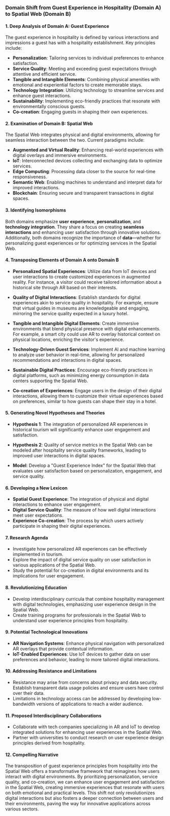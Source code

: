 ### Domain Shift from Guest Experience in Hospitality (Domain A) to Spatial Web (Domain B)

#### 1. Deep Analysis of Domain A: Guest Experience

The guest experience in hospitality is defined by various interactions and impressions a guest has with a hospitality establishment. Key principles include:

- **Personalization**: Tailoring services to individual preferences to enhance satisfaction.
- **Service Quality**: Meeting and exceeding guest expectations through attentive and efficient service.
- **Tangible and Intangible Elements**: Combining physical amenities with emotional and experiential factors to create memorable stays.
- **Technology Integration**: Utilizing technology to streamline services and enhance guest interactions.
- **Sustainability**: Implementing eco-friendly practices that resonate with environmentally conscious guests.
- **Co-creation**: Engaging guests in shaping their own experiences.

#### 2. Examination of Domain B: Spatial Web

The Spatial Web integrates physical and digital environments, allowing for seamless interaction between the two. Current paradigms include:

- **Augmented and Virtual Reality**: Enhancing real-world experiences with digital overlays and immersive environments.
- **IoT**: Interconnected devices collecting and exchanging data to optimize services.
- **Edge Computing**: Processing data closer to the source for real-time responsiveness.
- **Semantic Web**: Enabling machines to understand and interpret data for improved interactions.
- **Blockchain**: Ensuring secure and transparent transactions in digital spaces.

#### 3. Identifying Isomorphisms

Both domains emphasize **user experience**, **personalization**, and **technology integration**. They share a focus on creating **seamless interactions** and enhancing user satisfaction through innovative solutions. Additionally, both domains recognize the importance of **data**—whether for personalizing guest experiences or for optimizing services in the Spatial Web.

#### 4. Transposing Elements of Domain A onto Domain B

- **Personalized Spatial Experiences**: Utilize data from IoT devices and user interactions to create customized experiences in augmented reality. For instance, a visitor could receive tailored information about a historical site through AR based on their interests.
  
- **Quality of Digital Interactions**: Establish standards for digital experiences akin to service quality in hospitality. For example, ensure that virtual guides in museums are knowledgeable and engaging, mirroring the service quality expected in a luxury hotel.
  
- **Tangible and Intangible Digital Elements**: Create immersive environments that blend physical presence with digital enhancements. For example, a smart city could use AR to overlay historical context on physical locations, enriching the visitor's experience.

- **Technology-Driven Guest Services**: Implement AI and machine learning to analyze user behavior in real-time, allowing for personalized recommendations and interactions in digital spaces.

- **Sustainable Digital Practices**: Encourage eco-friendly practices in digital platforms, such as minimizing energy consumption in data centers supporting the Spatial Web.

- **Co-creation of Experiences**: Engage users in the design of their digital interactions, allowing them to customize their virtual experiences based on preferences, similar to how guests can shape their stay in a hotel.

#### 5. Generating Novel Hypotheses and Theories

- **Hypothesis 1**: The integration of personalized AR experiences in historical tourism will significantly enhance user engagement and satisfaction.
  
- **Hypothesis 2**: Quality of service metrics in the Spatial Web can be modeled after hospitality service quality frameworks, leading to improved user interactions in digital spaces.

- **Model**: Develop a "Guest Experience Index" for the Spatial Web that evaluates user satisfaction based on personalization, engagement, and service quality.

#### 6. Developing a New Lexicon

- **Spatial Guest Experience**: The integration of physical and digital interactions to enhance user engagement.
- **Digital Service Quality**: The measure of how well digital interactions meet user expectations.
- **Experience Co-creation**: The process by which users actively participate in shaping their digital experiences.

#### 7. Research Agenda

- Investigate how personalized AR experiences can be effectively implemented in tourism.
- Explore the impact of digital service quality on user satisfaction in various applications of the Spatial Web.
- Study the potential for co-creation in digital environments and its implications for user engagement.

#### 8. Revolutionizing Education

- Develop interdisciplinary curricula that combine hospitality management with digital technologies, emphasizing user experience design in the Spatial Web.
- Create training programs for professionals in the Spatial Web to understand user experience principles from hospitality.

#### 9. Potential Technological Innovations

- **AR Navigation Systems**: Enhance physical navigation with personalized AR overlays that provide contextual information.
- **IoT-Enabled Experiences**: Use IoT devices to gather data on user preferences and behavior, leading to more tailored digital interactions.

#### 10. Addressing Resistance and Limitations

- Resistance may arise from concerns about privacy and data security. Establish transparent data usage policies and ensure users have control over their data.
- Limitations in technology access can be addressed by developing low-bandwidth versions of applications to reach a wider audience.

#### 11. Proposed Interdisciplinary Collaborations

- Collaborate with tech companies specializing in AR and IoT to develop integrated solutions for enhancing user experiences in the Spatial Web.
- Partner with universities to conduct research on user experience design principles derived from hospitality.

#### 12. Compelling Narrative

The transposition of guest experience principles from hospitality into the Spatial Web offers a transformative framework that reimagines how users interact with digital environments. By prioritizing personalization, service quality, and co-creation, we can enhance user engagement and satisfaction in the Spatial Web, creating immersive experiences that resonate with users on both emotional and practical levels. This shift not only revolutionizes digital interactions but also fosters a deeper connection between users and their environments, paving the way for innovative applications across various sectors.